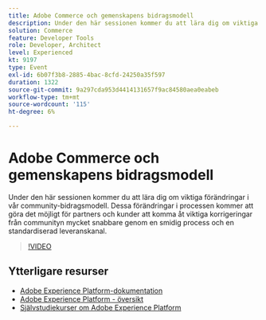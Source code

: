 ```yaml
---
title: Adobe Commerce och gemenskapens bidragsmodell
description: Under den här sessionen kommer du att lära dig om viktiga förändringar i vår community-bidragsmodell. Dessa förändringar i processen kommer att göra det möjligt för partners och kunder att komma åt viktiga korrigeringar från communityn mycket snabbare genom en smidig process och en standardiserad leveranskanal.
solution: Commerce
feature: Developer Tools
role: Developer, Architect
level: Experienced
kt: 9197
type: Event
exl-id: 6b07f3b8-2885-4bac-8cfd-24250a35f597
duration: 1322
source-git-commit: 9a297cda953d4414131657f9ac84580aea0eabeb
workflow-type: tm+mt
source-wordcount: '115'
ht-degree: 6%

---
```


# Adobe Commerce och gemenskapens bidragsmodell

Under den här sessionen kommer du att lära dig om viktiga förändringar i vår community-bidragsmodell. Dessa förändringar i processen kommer att göra det möjligt för partners och kunder att komma åt viktiga korrigeringar från communityn mycket snabbare genom en smidig process och en standardiserad leveranskanal.

>[!VIDEO](https://video.tv.adobe.com/v/337766/?quality=12&learn=on&hidetitle=true)

## Ytterligare resurser

- [Adobe Experience Platform-dokumentation](https://experienceleague.adobe.com/docs/experience-platform.html)
- [Adobe Experience Platform - översikt](https://experienceleague.adobe.com/docs/experience-platform/landing/home.html)
- [Självstudiekurser om Adobe Experience Platform](https://experienceleague.adobe.com/docs/platform-learn/tutorials/overview.html?lang=sv)

